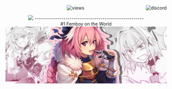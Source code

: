 
<p align="center">
  <img src="https://count.getloli.com/get/@payloadcrasher?theme=rule34" alt="views" />
  <img align="right"  alt="discord" src="https://discord.c99.nl/widget/theme-3/1063801507515998208.png">
  <br>
</p>
<p align="center">
 <picture>
  <source
    srcset="https://github-readme-stats.vercel.app/api?username=payloadcrasher&show_icons=true&theme=dark"
    media="(prefers-color-scheme: dark)"
  />
  <source
    srcset="https://github-readme-stats.vercel.app/api?username=payloadcrasher&show_icons=true"
    media="(prefers-color-scheme: light), (prefers-color-scheme: no-preference)"
  />
  <img src="https://github-readme-stats.vercel.app/api?username=payloadcrasher&show_icons=true" />
</picture>
  -----------------------------------------------------<br>
  #1 Femboy on the World<br>
  <img src='https://github.com/PayloadCrasher/PayloadCrasher/blob/main/05c5d8f60345944e28bac31e6c35323b.webp'>
</p>
